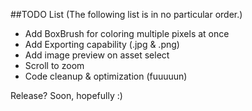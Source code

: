 ##TODO List
(The following list is in no particular order.)


- Add BoxBrush for coloring multiple pixels at once
- Add Exporting capability (.jpg & .png)
- Add image preview on asset select
- Scroll to zoom
- Code cleanup & optimization (fuuuuun)

Release? Soon, hopefully :)
